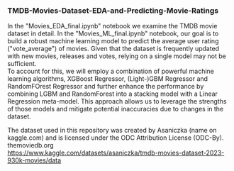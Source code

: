 ### TMDB-Movies-Dataset-EDA-and-Predicting-Movie-Ratings

In the "Movies_EDA_final.ipynb" notebook we examine the TMDB movie dataset in detail. In the "Movies_ML_final.ipynb" notebook, our goal is to build a robust machine learning model to predict the average user rating ("vote_average") of movies. Given that the dataset is frequently updated with new movies, releases and votes, relying on a single model may not be sufficient.  
To account for this, we will employ a combination of powerful machine learning algorithms, XGBoost Regressor, (Light-)GBM Regressor and RandomFOrest Regressor and further enhance the performance by combining LGBM and RandomForest into a stacking model with a Linear Regression meta-model. This approach allows us to leverage the strengths of those models and mitigate potential inaccuracies due to changes in the dataset.  
  
The dataset used in this repository was created by Asaniczka (name on kaggle.com) and is licensed under the ODC Attribution License (ODC-By).  
themoviedb.org  
https://www.kaggle.com/datasets/asaniczka/tmdb-movies-dataset-2023-930k-movies/data
